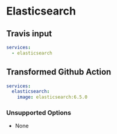 # Elasticsearch

## Travis input

```yaml
services:
  - elasticsearch
```

## Transformed Github Action

```yaml
services: 
  elasticsearch:
    image: elasticsearch:6.5.0
```

### Unsupported Options

- None
